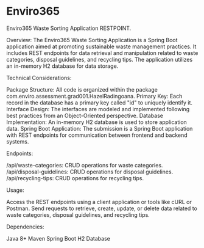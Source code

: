 # Enviro365


Enviro365 Waste Sorting Application RESTPOINT.

Overview:
The Enviro365 Waste Sorting Application is a Spring Boot application aimed at promoting sustainable waste management practices. 
It includes REST endpoints for data retrieval and manipulation related to waste categories, disposal guidelines, and recycling tips. 
The application utilizes an in-memory H2 database for data storage.


Technical Considerations:

Package Structure: All code is organized within the package com.enviro.assessment.grad001.HazelRadingoana.
Primary Key: Each record in the database has a primary key called "id" to uniquely identify it.
Interface Design: The interfaces are modeled and implemented following best practices from an Object-Oriented perspective.
Database Implementation: An in-memory H2 database is used to store application data.
Spring Boot Application: The submission is a Spring Boot application with REST endpoints for communication between frontend and backend systems.


Endpoints:

/api/waste-categories: CRUD operations for waste categories.
/api/disposal-guidelines: CRUD operations for disposal guidelines.
/api/recycling-tips: CRUD operations for recycling tips.

Usage:

Access the REST endpoints using a client application or tools like cURL or Postman.
Send requests to retrieve, create, update, or delete data related to waste categories, disposal guidelines, and recycling tips.

Dependencies:

Java 8+
Maven
Spring Boot
H2 Database